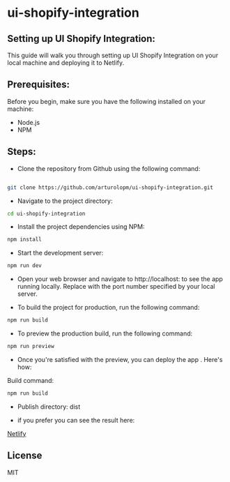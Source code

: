 # ui-shopify-integration

## Setting up UI Shopify Integration:

This guide will walk you through setting up UI Shopify Integration on your local machine and deploying it to Netlify.

## Prerequisites:

Before you begin, make sure you have the following installed on your machine:

- Node.js
- NPM

## Steps:

- Clone the repository from Github using the following command:

```sh

git clone https://github.com/arturolopm/ui-shopify-integration.git
```

- Navigate to the project directory:

```sh
cd ui-shopify-integration
```

- Install the project dependencies using NPM:

```sh
npm install
```

- Start the development server:

```sh
npm run dev
```

- Open your web browser and navigate to http://localhost:<port> to see the app running locally. Replace <port> with the port number specified by your local server.

- To build the project for production, run the following command:

```sh
npm run build
```

- To preview the production build, run the following command:

```sh
npm run preview
```

- Once you're satisfied with the preview, you can deploy the app . Here's how:

Build command:

```sh
npm run build
```

- Publish directory: dist

- if you prefer you can see the result here:

[Netlify]

## License

MIT

[Netlify]: https://arturolopm-ui-shopify-integration.netlify.app/
